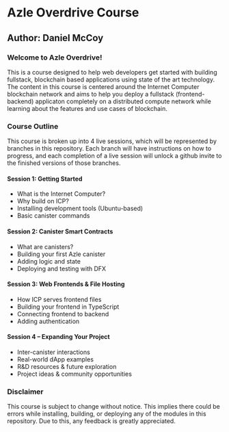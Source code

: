 # Azle Overdrive Course
## Author: Daniel McCoy

### Welcome to Azle Overdrive!

This is a course designed to help web developers get started with building fullstack, blockchain based applications using state of the art technology. The content in this course is centered around the Internet Computer blockchain network and aims to help you deploy a fullstack (frontend-backend) applicaton completely on a distributed compute network while learning about the features and use cases of blockchain.

### Course Outline

This course is broken up into 4 live sessions, which will be represented by branches in this repository. Each branch will have instructions on how to progress, and each completion of a live session will unlock a github invite to the finished versions of those branches.

#### Session 1: Getting Started

- What is the Internet Computer?
- Why build on ICP?
- Installing development tools (Ubuntu-based)
- Basic canister commands

#### Session 2: Canister Smart Contracts

- What are canisters?
- Building your first Azle canister
- Adding logic and state
- Deploying and testing with DFX

#### Session 3: Web Frontends & File Hosting

- How ICP serves frontend files
- Building your frontend in TypeScript
- Connecting frontend to backend
- Adding authentication

#### Session 4 – Expanding Your Project

- Inter-canister interactions
- Real-world dApp examples
- R&D resources & future exploration
- Project ideas & community opportunities

### Disclaimer

This course is subject to change without notice. This implies there could be errors while installing, building, or deploying any of the modules in this repository. Due to this, any feedback is greatly appreciated.